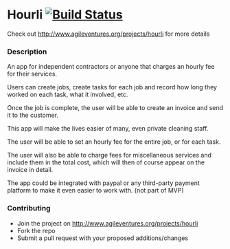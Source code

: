 # Hourli [![Build Status](https://travis-ci.org/Hourli/Hourli.svg?branch=master)](https://travis-ci.org/Hourli/Hourli)

Check out http://www.agileventures.org/projects/hourli for more details

### Description
An app for independent contractors or anyone that charges an hourly fee for their services.

Users can create jobs, create tasks for each job and record how long they worked on each task, what it involved, etc.

Once the job is complete, the user will be able to create an invoice and send it to the customer.

This app will make the lives easier of many, even private cleaning staff.

The user will be able to set an hourly fee for the entire job, or for each task.

The user will also be able to charge fees for miscellaneous services and include them in the total cost, which will then of course appear on the invoice in detail.

The app could be integrated with paypal or any third-party payment platform to make it even easier to work with. (not part of MVP)


### Contributing
* Join the project on http://www.agileventures.org/projects/hourli
* Fork the repo
* Submit a pull request with your proposed additions/changes
